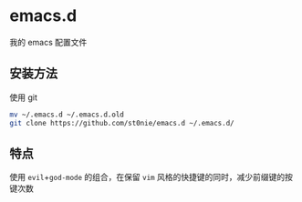 # emacs.d

我的 emacs 配置文件

## 安装方法

使用 git
```sh
mv ~/.emacs.d ~/.emacs.d.old
git clone https://github.com/st0nie/emacs.d ~/.emacs.d/
```

## 特点

使用 `evil`+`god-mode` 的组合，在保留 `vim` 风格的快捷键的同时，减少前缀键的按键次数
